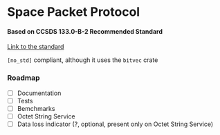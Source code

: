 # Space Packet Protocol
#### Based on CCSDS 133.0-B-2 Recommended Standard

[Link to the standard](https://public.ccsds.org/Pubs/133x0b2e1.pdf)

`[no_std]` compliant, although it uses the `bitvec` crate


### Roadmap

- [ ] Documentation
- [ ] Tests
- [ ] Bemchmarks
- [ ] Octet String Service
- [ ] Data loss indicator (?, optional, present only on Octet String Service)